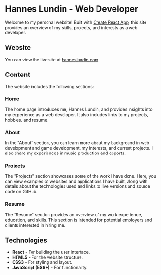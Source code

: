 # Hannes Lundin - Web Developer

Welcome to my personal website! Built with [Create React App](https://github.com/facebook/create-react-app), this site provides an overview of my skills, projects, and interests as a web developer.

## Website

You can view the live site at [hanneslundin.com](https://hanneslundin.com).

## Content

The website includes the following sections:

### Home

The home page introduces me, Hannes Lundin, and provides insights into my experience as a web developer. It also includes links to my projects, hobbies, and resume.

### About

In the "About" section, you can learn more about my background in web development and game development, my interests, and current projects. I also share my experiences in music production and esports.

### Projects

The "Projects" section showcases some of the work I have done. Here, you can view examples of websites and applications I have built, along with details about the technologies used and links to live versions and source code on GitHub.

### Resume

The "Resume" section provides an overview of my work experience, education, and skills. This section is intended for potential employers and clients interested in hiring me.

## Technologies

- **React** - For building the user interface.
- **HTML5** - For the website structure.
- **CSS3** - For styling and layout.
- **JavaScript (ES6+)** - For functionality.


